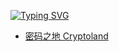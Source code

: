 <a href="https://git.io/typing-svg"><img src="https://readme-typing-svg.demolab.com?font=Fira+Code&weight=200&size=30&duration=3000&pause=500&color=106E91&background=10034600&center=true&width=435&lines=I+am+Kurt+Pan.;%E6%88%91%E6%98%AF+Kurt+Pan%E3%80%82" alt="Typing SVG" /></a>


<!--
**kurtpan666/kurtpan666** is a ✨ _special_ ✨ repository because its `README.md` (this file) appears on your GitHub profile.

Here are some ideas to get you started:

- 🔭 I’m currently working on ...
- 🌱 I’m currently learning ...
- 👯 I’m looking to collaborate on ...
- 🤔 I’m looking for help with ...
- 💬 Ask me about ...
- 📫 How to reach me: ...
- 😄 Pronouns: ...
- ⚡ Fun fact: ...
-->

- [密码之地 Cryptoland](https://cryptography.land/2023/02/22/pairings-or-bilinear-maps)
